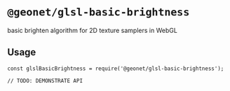 # `@geonet/glsl-basic-brightness`

basic brighten algorithm for 2D texture samplers in WebGL

## Usage

```
const glslBasicBrightness = require('@geonet/glsl-basic-brightness');

// TODO: DEMONSTRATE API
```

